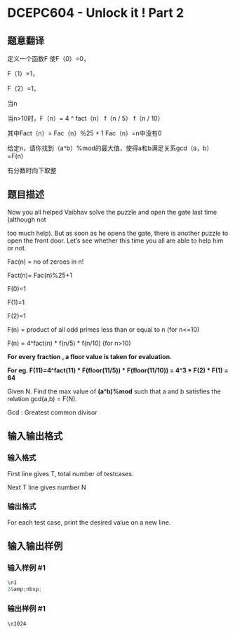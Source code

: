 # DCEPC604 - Unlock it ! Part 2

## 题意翻译

定义一个函数F 使F（0）=0，

F（1）=1，

F（2）=1，

当n

当n>10时，F（n）= 4 ^ fact（n） f（n / 5） f（n / 10）

其中Fact（n）= Fac（n）％25 + 1 Fac（n）=n中没有0

给定n，请你找到（a^b）%mod的最大值，使得a和b满足关系gcd（a，b）=F(n)

有分数时向下取整

## 题目描述

Now you all helped Vaibhav solve the puzzle and open the gate last time (although not

too much help). But as soon as he opens the gate, there is another puzzle to open the front door. Let’s see whether this time you all are able to help him or not.

Fac(n) = no of zeroes in n!

Fact(n)= Fac(n)%25+1

F(0)=1

F(1)=1

F(2)=1

F(n) = product of all odd primes less than or equal to n (for n<=10)

F(n) = 4^fact(n) \* f(n/5) \* f(n/10) (for n>10)

**For every fraction , a floor value is taken for evaluation.**

**For eg. F(11)=4^fact(11) \* F(floor(11/5)) \* F(floor(11/10)) = 4^3 \* F(2) \* F(1) = 64**

Given N. Find the max value of **(a^b)%mod** such that a and b satisfies the relation gcd(a,b) = F(N).

Gcd : Greatest common divisor

## 输入输出格式

### 输入格式

First line gives T, total number of testcases.

Next T line gives number N

### 输出格式

For each test case, print the desired value on a new line.

## 输入输出样例

### 输入样例 #1

```cpp
\n1
2&amp;nbsp;
```


### 输出样例 #1

```cpp
\n1024
```


